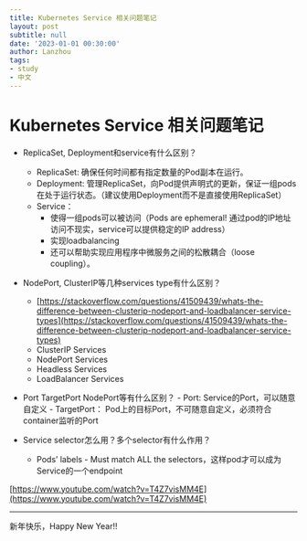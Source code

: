 ```yaml
---
title: Kubernetes Service 相关问题笔记
layout: post
subtitle: null
date: '2023-01-01 00:30:00'
author: Lanzhou
tags:
- study
- 中文
---
```

# Kubernetes Service 相关问题笔记

- ReplicaSet, Deployment和service有什么区别？
    - ReplicaSet: 确保任何时间都有指定数量的Pod副本在运行。
    - Deployment: 管理ReplicaSet，向Pod提供声明式的更新，保证一组pods在处于运行状态。（建议使用Deployment而不是直接使用ReplicaSet）
    - Service：
        - 使得一组pods可以被访问（Pods are ephemeral! 通过pod的IP地址访问不现实，service可以提供稳定的IP address）
        - 实现loadbalancing
        - 还可以帮助实现应用程序中微服务之间的松散耦合（loose coupling）。

- NodePort, ClusterIP等几种services type有什么区别？
    - [https://stackoverflow.com/questions/41509439/whats-the-difference-between-clusterip-nodeport-and-loadbalancer-service-types](https://stackoverflow.com/questions/41509439/whats-the-difference-between-clusterip-nodeport-and-loadbalancer-service-types)
    - ClusterIP Services
    - NodePort Services
    - Headless Services
    - LoadBalancer Services
- Port TargetPort NodePort等有什么区别？
        - Port: Service的Port，可以随意自定义
        - TargetPort： Pod上的目标Port，不可随意自定义，必须符合container监听的Port
- Service selector怎么用？多个selector有什么作用？
    - Pods’ labels  - Must match ALL the selectors，这样pod才可以成为Service的一个endpoint

[https://www.youtube.com/watch?v=T4Z7visMM4E](https://www.youtube.com/watch?v=T4Z7visMM4E)

---

新年快乐，Happy New Year!!